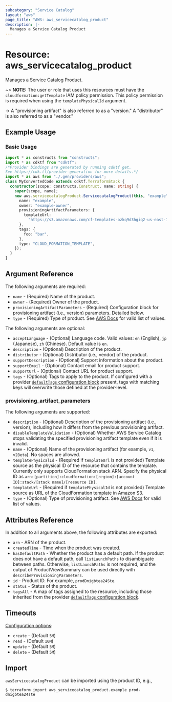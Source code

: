 ```yaml
---
subcategory: "Service Catalog"
layout: "aws"
page_title: "AWS: aws_servicecatalog_product"
description: |-
  Manages a Service Catalog Product
---
```


# Resource: aws_servicecatalog_product

Manages a Service Catalog Product.

~> **NOTE:** The user or role that uses this resources must have the `cloudformation:getTemplate` IAM policy permission. This policy permission is required when using the `templatePhysicalId` argument.

-> A "provisioning artifact" is also referred to as a "version." A "distributor" is also referred to as a "vendor."

## Example Usage

### Basic Usage

```typescript
import * as constructs from "constructs";
import * as cdktf from "cdktf";
/*Provider bindings are generated by running cdktf get.
See https://cdk.tf/provider-generation for more details.*/
import * as aws from "./.gen/providers/aws";
class MyConvertedCode extends cdktf.TerraformStack {
  constructor(scope: constructs.Construct, name: string) {
    super(scope, name);
    new aws.servicecatalogProduct.ServicecatalogProduct(this, "example", {
      name: "example",
      owner: "example-owner",
      provisioningArtifactParameters: {
        templateUrl:
          "https://s3.amazonaws.com/cf-templates-ozkq9d3hgiq2-us-east-1/temp1.json",
      },
      tags: {
        foo: "bar",
      },
      type: "CLOUD_FORMATION_TEMPLATE",
    });
  }
}

```

## Argument Reference

The following arguments are required:

* `name` - (Required) Name of the product.
* `owner` - (Required) Owner of the product.
* `provisioningArtifactParameters` - (Required) Configuration block for provisioning artifact (i.e., version) parameters. Detailed below.
* `type` - (Required) Type of product. See [AWS Docs](https://docs.aws.amazon.com/servicecatalog/latest/dg/API_CreateProduct.html#API_CreateProduct_RequestSyntax) for valid list of values.

The following arguments are optional:

* `acceptLanguage` - (Optional) Language code. Valid values: `en` (English), `jp` (Japanese), `zh` (Chinese). Default value is `en`.
* `description` - (Optional) Description of the product.
* `distributor` - (Optional) Distributor (i.e., vendor) of the product.
* `supportDescription` - (Optional) Support information about the product.
* `supportEmail` - (Optional) Contact email for product support.
* `supportUrl` - (Optional) Contact URL for product support.
* `tags` - (Optional) Tags to apply to the product. If configured with a provider [`defaultTags` configuration block](https://registry.terraform.io/providers/hashicorp/aws/latest/docs#default_tags-configuration-block) present, tags with matching keys will overwrite those defined at the provider-level.

### provisioning_artifact_parameters

The following arguments are supported:

* `description` - (Optional) Description of the provisioning artifact (i.e., version), including how it differs from the previous provisioning artifact.
* `disableTemplateValidation` - (Optional) Whether AWS Service Catalog stops validating the specified provisioning artifact template even if it is invalid.
* `name` - (Optional) Name of the provisioning artifact (for example, `v1`, `v2Beta`). No spaces are allowed.
* `templatePhysicalId` - (Required if `templateUrl` is not provided) Template source as the physical ID of the resource that contains the template. Currently only supports CloudFormation stack ARN. Specify the physical ID as `arn:[partition]:cloudformation:[region]:[account ID]:stack/[stack name]/[resource ID]`.
* `templateUrl` - (Required if `templatePhysicalId` is not provided) Template source as URL of the CloudFormation template in Amazon S3.
* `type` - (Optional) Type of provisioning artifact. See [AWS Docs](https://docs.aws.amazon.com/servicecatalog/latest/dg/API_ProvisioningArtifactProperties.html) for valid list of values.

## Attributes Reference

In addition to all arguments above, the following attributes are exported:

* `arn` - ARN of the product.
* `createdTime` - Time when the product was created.
* `hasDefaultPath` - Whether the product has a default path. If the product does not have a default path, call `listLaunchPaths` to disambiguate between paths.  Otherwise, `listLaunchPaths` is not required, and the output of ProductViewSummary can be used directly with `describeProvisioningParameters`.
* `id` - Product ID. For example, `prodDnigbtea24Ste`.
* `status` - Status of the product.
* `tagsAll` - A map of tags assigned to the resource, including those inherited from the provider [`defaultTags` configuration block](https://registry.terraform.io/providers/hashicorp/aws/latest/docs#default_tags-configuration-block).

## Timeouts

[Configuration options](https://developer.hashicorp.com/terraform/language/resources/syntax#operation-timeouts):

- `create` - (Default `5M`)
- `read` - (Default `10M`)
- `update` - (Default `5M`)
- `delete` - (Default `5M`)

## Import

`awsServicecatalogProduct` can be imported using the product ID, e.g.,

```
$ terraform import aws_servicecatalog_product.example prod-dnigbtea24ste
```

<!-- cache-key: cdktf-0.17.0-pre.15 input-8eafae501088ceb51899e5e601d61f6e661c0a5bb1d8950c4cc39624587b31f4 -->
